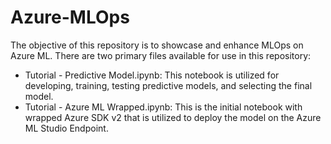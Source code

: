 # Azure-MLOps
The objective of this repository is to showcase and enhance MLOps on Azure ML. There are two primary files available for use in this repository:
- Tutorial - Predictive Model.ipynb: This notebook is utilized for developing, training, testing predictive models, and selecting the final model.
- Tutorial - Azure ML Wrapped.ipynb: This is the initial notebook with wrapped Azure SDK v2 that is utilized to deploy the model on the Azure ML Studio Endpoint.

